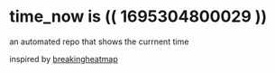# time_now is (( 1695304800029 ))

an automated repo that shows the currnent time

inspired by [breakingheatmap](https://github.com/breakingheatmap/breakingheatmap)